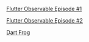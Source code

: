 [Flutter Observable Episode #1](https://www.youtube.com/watch?v=WE-CYXE1xug&list=PLjxrf2q8roU1GHtc2FCHoEZr_v-LqnTZX&index=39&ab_channel=Flutter)

[Flutter Observable Episode #2](https://www.youtube.com/watch?v=g76H6-MeHHk&list=PLjxrf2q8roU1GHtc2FCHoEZr_v-LqnTZX&index=38&ab_channel=Flutter)

[Dart Frog](https://dartfrog.vgv.dev/docs/overview)